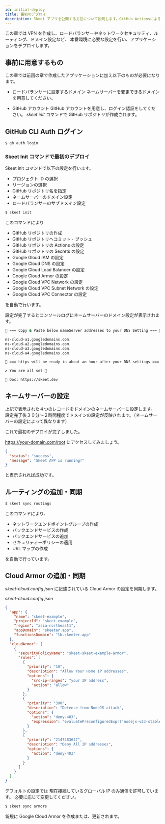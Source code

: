 ```yaml
---
id: initial-deploy
title: 最初のデプロイ
description: Skeet アプリを公開する方法について説明します。GitHub ActionsによるCommit毎のデプロイもワンコマンドで設定できます。
---
```


この章では VPN を作成し、ロードバランサーやネットワークセキュリティ、ルーティング、ドメイン設定など、
本番環境に必要な設定を行い、アプリケーションをデプロイします。

## 事前に用意するもの

この章では前回の章で作成したアプリケーションに加え以下のものが必要になります。

- ロードバランサーに設定するドメイン
  ネームサーバーを変更できるドメインを用意してください。

- GitHub アカウント
  GitHub アカウントを用意し、ログイン認証をしてください。
  _skeet init_ コマンドで GitHub リポジトリが作成されます。

## GitHub CLI Auth ログイン

```bash
$ gh auth login
```

### Skeet Init コマンドで最初のデプロイ

Skeet init コマンドで以下の設定を行います。

- プロジェクト ID の選択
- リージョンの選択
- GitHub リポジトリ名を指定
- ネームサーバーのドメイン設定
- ロードバランサーのサブドメイン設定

```bash
$ skeet init
```

このコマンドにより

- GitHub リポジトリの作成
- GitHub リポジトリへコミット・プッシュ
- GitHub リポジトリの Actions の設定
- GitHub リポジトリの Secrets の設定
- Google Gloud IAM の設定
- Google Cloud DNS の設定
- Google Cloud Load Balancer の設定
- Google Cloud Armor の設定
- Google Cloud VPC Network の設定
- Google Cloud VPC Subnet Network の設定
- Google Cloud VPC Connector の設定

を自動で行います。

設定が完了するとコンソールログにネームサーバーのドメイン設定が表示されます。

```bash
🚸 === Copy & Paste below nameServer addresses to your DNS Setting === 🚸

ns-cloud-a1.googledomains.com.
ns-cloud-a2.googledomains.com.
ns-cloud-a3.googledomains.com.
ns-cloud-a4.googledomains.com.

👷 === https will be ready in about an hour after your DNS settings === 👷

✔ You are all set 🎉

📗 Doc: https://skeet.dev
```

## ネームサーバーの設定

上記で表示された４つのレコードをドメインのネームサーバーに設定します。
設定完了後３０分〜２時間程度でドメインの設定が反映されます。（ネームサーバーの設定によって異なります）

これで最初のデプロイが完了しました。

https://your-domain.com/root にアクセスしてみましょう。

```json
{
  "status": "success",
  "message": "Skeet APP is running!"
}
```

と表示されれば成功です。

## ルーティングの追加・同期

```bash
$ skeet sync routings
```

このコマンドにより、

- ネットワークエンドポイントグループの作成
- バックエンドサービスの作成
- バックエンドサービスの追加
- セキュリティーポリシーの適用
- URL マップの作成

を自動で行っています。

## Cloud Armor の追加・同期

_skeet-cloud.config.json_ に記述されている Cloud Armor の設定を同期します。

_skeet-cloud.config.json_

```json
{
  "app": {
    "name": "skeet-example",
    "projectId": "skeet-example",
    "region": "asia-northeast1",
    "appDomain": "skeeter.app",
    "functionsDomain": "lb.skeeter.app"
  },
  "cloudArmor": [
    {
      "securityPolicyName": "skeet-skeet-example-armor",
      "rules": [
        {
          "priority": "10",
          "description": "Allow Your Home IP addresses",
          "options": {
            "src-ip-ranges": "your IP address",
            "action": "allow"
          }
        },
        {
          "priority": "300",
          "description": "Defense from NodeJS attack",
          "options": {
            "action": "deny-403",
            "expression": "evaluatePreconfiguredExpr('nodejs-v33-stable')"
          }
        },
        {
          "priority": "2147483647",
          "description": "Deny All IP addresses",
          "options": {
            "action": "deny-403"
          }
        }
      ]
    }
  ]
}
```

デフォルトの設定では 現在接続しているグローバル IP のみ通信を許可しています。
必要に応じて変更してください。

```bash
$ skeet sync armors
```

新規に Google Cloud Armor を作成または、更新されます。
